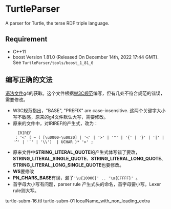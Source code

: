 # TurtleParser
A parser for Turtle, the terse RDF triple language.
## Requirement
+ C++11
+ boost Version 1.81.0 (Released On December 14th, 2022 17:44 GMT). See `TurtleParser/tools/boost_1_81_0`

## 编写正确的文法
[语法文件](https://github.com/antlr/grammars-v4/blob/master/turtle/TURTLE.g4)g4的获取。这个文件根据[W3C规范](http://www.w3.org/TR/turtle/#sec-grammar-grammar)编写，但有几处不符合规范的错误，需要修改。
+ W3C规范指出，"BASE", "PREFIX" are case-insensitive. 这两个关键字大小写不敏感，原来的g4文件默认大写，需要修改。
+ 原来的文件中，对IRIREF的产生式，改为：
  ```
    IRIREF
   : '<' ( ~ ( [\u0000-\u0020] | '<' | '>' | '"' | '{' | '}' | '|' | '^' | '`' | '\\')  | UCHAR )* '>' ; 
  ```
+ 原来文件中**STRING_LITERAL_QUOTE**的产生式体写错了要改，**STRING_LITERAL_SINGLE_QUOTE**、**STRING_LITERAL_LONG_QUOTE**、**STRING_LITERAL_LONG_SINGLE_QUOTE**也要修改。
+ **WS**要修改
+ **PN_CHARS_BASE**有误，漏了`'\u{10000}' .. '\u{EFFFF}' `。
+ 首字母大小写有问题，parser rule 产生式头的命名，首字母要小写。Lexer rule则大写。


turtle-subm-16.ttl turtle-subm-01  localName_with_non_leading_extra